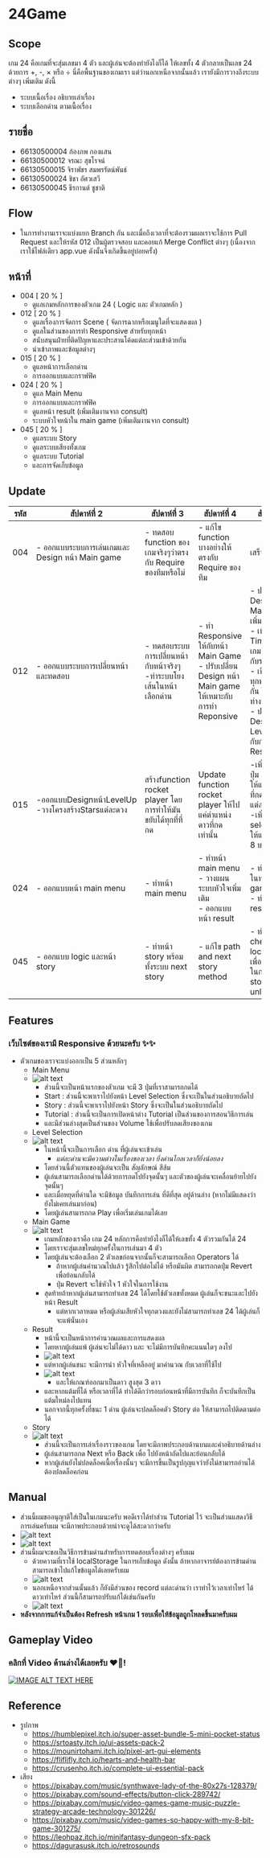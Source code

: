 # 24Game

## Scope
เกม 24 คือเกมที่จะสุ่มเลขมา 4 ตัว และผู้เล่นจะต้องทำยังไงก็ได้ ให้เลขทั้ง 4 ตัวกลายเป็นเลข 24 ด้วยการ +, -, × หรือ ÷ นี่คือพื้นฐานของเกมเรา แต่ว่านอกเหนือจากนั้นแล้ว เรายังมีการวางถึงระบบต่างๆ เพิ่มเติม ดังนี้
- ระบบเนื้อเรื่อง อธิบายเล่าเรื่อง
- ระบบเลือกด่าน ตามเนื้อเรื่อง

## รายชื่อ
- 66130500004 ก้องภพ กองแสน
- 66130500012 จรณะ สุขโรจน์
- 66130500015 จิราพัชร สมพรรัตน์พันธ์
- 66130500024 ชิชา อัศวเสวี
- 66130500045 ธีรกานต์ ชูชาติ

## Flow
- ในการทำงานเราจะแบ่งแยก Branch กัน และเมื่อถึงเวลาที่จะต้องรวมผลเราจะใช้การ Pull Request และให้รหัส 012 เป็นผู้ตรวจสอบ และคอยแก้ Merge Conflict ต่างๆ (เนื่องจากเราใช้ไฟล์เดียว app.vue ดังนั้นจึงเกิดขึ้นอยู่บ่อยครั้ง)

## หน้าที่
- 004 [ 20 % ]
  - ดูแลเกมหลักการของตัวเกม 24 ( Logic และ ตัวเกมหลัก )
- 012 [ 20 % ]
  - ดูแลเรื่องการจัดการ Scene ( จัดการฉากหรือเมนูใดที่จะแสดงผล )
  - ดูแลในส่วนของการทำ Responsive สำหรับทุกหน้า
  - สนับสนุนฝ่ายที่ติดปัญหาและประสานโค้ดแต่ละส่วนเข้าด้วยกัน
  - นำเข้าภาพและข้อมูลต่างๆ
- 015 [ 20 % ]
  - ดูแลหน้าการเลือกด่าน
  - การออกแบบและกราฟฟิค
- 024 [ 20 % ]
  - ดูแล Main Menu
  - การออกแบบและกราฟฟิค
  - ดูแลหน้า result (เพิ่มเติมงานจาก consult)
  - ระบบหัวใจหน้าใน main game (เพิ่มเติมงานจาก consult)
- 045 [ 20 % ]
  - ดูแลระบบ Story
  - ดูแลระบบเสียงทั้งเกม
  - ดูแลระบบ Tutorial
  - และการจัดเก็บข้อมูล

## Update
| รหัส | สัปดาห์ที่ 2 | สัปดาห์ที่ 3 | สัปดาห์ที่ 4 | สัปดาห์ที่ 5 |
|------|---------|---------|---------|---------|
| 004  | - ออกแบบระบบการเล่นเกมและ Design หน้า Main game | - ทดสอบ function ของเกมจริงๆว่าตรงกับ Require ของทีมหรือไม่ | - แก้ไข function บางอย่างให้ตรงกับ Require ของทีม | เสร็จงานแล้ว |
| 012  | - ออกแบบระบบการเปลี่ยนหน้าและทดสอบ | - ทดสอบระบบการเปลี่ยนหน้ากับหน้าจริงๆ </br>-ทำระบบโยงเส้นในหน้าเลือกด่าน | - ทำ Responsive ให้กับหน้า Main Game</br>- ปรับเปลี่ยน Design หน้า Main game ให้เหมาะกับการทำ Reponsive  | - ปรับเปลี่ยน Design ของ Main Game เพิ่มเติม</br> - เพิ่มระบบ Timer ให้ตัวเกม เพื่อใช้ต่อกับระบบคะแนน</br> - เชื่อมต่อระบบทุกหน้าเข้าด้วยกัน ให้ตัวเกมทำงานได้จริง </br> - ปรับเปลี่ยน Design หน้า Level ให้เหมาะกับการทำ Responsive  |
| 015  | -ออกแบบDesignหน้าLevelUp  </br> -วางโครงสร้างStarsแต่ละดวง  |สร้างfunction rocket player โดยการทำให้มันขยับได้ทุกที่ที่กด | Update function rocket player ให้ไปแค่ตำแหน่งดาวที่กดเท่านั้น | -เพิ่มfunction ปุ่ม Showplay ให้แสดงแค่เวลาที่กดไปที่ดาวแต่ละดวง </br> -เพิ่มfunction selectLevel ให้แสดงLv1-8 บนดาว|
| 024  | - ออกแบบหน้า main menu | - ทำหน้า main menu |  - ทำหน้า main menu </br> - วางแผนระบบหัวใจเพิ่มเติม  </br> - ออกแบบหน้า result | - ทำระบบหัวใจในหน้า main game </br> - ทำหน้า result |
| 045  | - ออกแบบ logic และหน้า story | - ทำหน้า story พร้อมทั้งระบบ next story | - แก้ไข path and next story method | - ทำระบบ check localStorage เพื่อสร้างเงื่อนไขในการแสดง story เมืื่อ unlocked |

## Features
### เว็บไซต์ของเรามี Responsive ด้วยนะครับ ✨✨
- ตัวเกมของเราจะแบ่งออกเป็น 5 ส่วนหลักๆ
  - Main Menu
  - ![alt text](docs/features/feature-01.png)
    - ส่วนนี้จะเป็นหน้าแรกของตัวเกม จะมี 3 ปุ่มที่เราสามารถกดได้
    - Start : ส่วนนี้จะพาเราไปยังหน้า Level Selection ซึ่งจะเป็นในส่วนอธิบายถัดไป
    - Story : ส่วนนี้จะพาเราไปยังหน้า Story ซึ่งจะเป็นในส่วนอธิบายถัดไป
    - Tutorial : ส่วนนี้จะเป็นการเปิดหน้าต่าง Tutorial เป็นส่วนของการสอนวิธีการเล่น
    - และมีส่วนล่างสุดเป็นส่วนของ Volume ใช้เพื่อปรับลดเสียงของเกม
  - Level Selection
  - ![alt text](docs/features/feature-02.png)
    - ในหน้านี้จะเป็นการเลือก ด่าน ที่ผู้เล่นจะเข้าเล่น
      - *แต่ละด่านจะมีความต่างในเรื่องของเวลา ยิ่งด่านไกลเวลาก็ยิ่งน้อยลง*
    - โดยส่วนนี้ตัวแทนของผู้เล่นจะเป็น สัญลักษณ์ สีส้ม
    - ผู้เล่นสามารถเลือกด่านได้ด้วยการกดไปยังจุดนั้นๆ และตัวของผู้เล่นจะเคลื่อนย้ายไปยังจุดนั้นๆ
    - และเมื่อหยุดที่ด่านใด จะมึข้อมูล บันทึกการเล่น ที่ดีที่สุด อยู่ด้านล่าง (หากไม่มีแสดงว่ายังไม่เคยเล่นมาก่อน)
    - โดยผู้เล่นสามารถกด Play เพื่อเริ่มเล่นเกมได้เลย
  - Main Game
  - ![alt text](docs/features/feature-03.png)
    - เกมหลักของเราคือ เกม 24 หลักการคือทำยังไงก็ได้ให้เลขทั้ง 4 ตัวรวมกันได้ 24
    - โดยเราจะสุ่มเลขใหม่ทุกครั้งในการเล่นมา 4 ตัว
    - โดยผู้เล่นจะต้องเลือก 2 ตัวเลขก่อนจากนั้นก็จะสามารถเลือก Operators ได้
      - ถ้าหากผู้เล่นคำนวณไปแล้ว รู้สึกไปต่อไม่ได้ หรือมันผิด สามารถกดปุ่ม Revert เพื่อย้อนกลับได้
      - ปุ่ม Revert จะใช้หัวใจ 1 หัวใจในการใช้งาน
    - สุดท้ายถ้าหากผู้เล่นสามารถทำเลข 24 ได้โดยใช้ตัวเลขทั้งหมด ผู้เล่นก็จะชนะและไปยังหน้า Result
      - แต่หากเวลาหมด หรือผู้เล่นเสียหัวใจทุกดวงและยังไม่สามารถทำเลข 24 ได้ผู้เล่นก็จะแพ้นั่นเอง
  - Result
    - หน้านี้จะเป็นหน้าการคำนวณผลและการแสดงผล
    - โดยหากผู้เล่นแพ้ ผู้เล่นจะไม่ได้ดาว และ จะไม่มีการบันทึกคะแนนใดๆ ลงไป
    - ![alt text](docs/features/feature-04-01.png)
    - แต่หากผู้เล่นชนะ จะมีการนำ หัวใจที่เหลืออยู่ มาคำนวณ กับเวลาที่ใช้ไป
    - ![alt text](docs/features/feature-04-02.png)
      - และให้เกณฑ์ออกมาเป็นดาว สูงสุด 3 ดาว
    - และหากแต้มที่ได้ หรือเวลาที่ได้ ทำได้ดีกว่ารอบก่อนหน้าที่มีการบันทึก ก็จะบันทึกเป็นแต้มใหม่ลงไปแทน
    - นอกจากนี้ทุกครั้งที่ชนะ 1 ด่าน ผู้เล่นจะปลดล็อคตัว Story ต่อ ให้สามารถไปติดตามต่อได้
  - Story
  - ![alt text](docs/features/feature-05.png)
    - ส่วนนี้จะเป็นการเล่าเรื่องราวของเกม โดยจะมีภาพประกอบด้านบนและคำอธิบายด้านล่าง
    - ผู้เล่นสามารถกด Next หรือ Back เพื่อ ไปยังหน้าถัดไปและย้อนกลับได้
    - หากผู้เล่นยังไม่ปลดล็อคเนื้อเรื่องนั้นๆ จะมีการขึ้นเป็นรูปกุญแจว่ายังไม่สามารถอ่านได้ ต้องปลดล็อคก่อน

## Manual
- ส่วนนี้ผมขออนุญาติใส่เป็นในเกมนะครับ พอดีเราได้ทำส่วน Tutorial ไว้ จะเป็นส่วนแสดงวิธีการเล่นครับผม จะมีภาพประกอบด้วยน่าจะดูได้สะดวกว่าครับ
- ![alt text](docs/manual/man-01.png)
- ![alt text](docs/manual/man-02.png)
- ส่วนนี้ผมจะขอเป็นวิธีการข้ามด่านสำหรับการทดสอบเรื่องต่างๆ ครับผม
  - ด้วยความที่เราใช้ localStorage ในการเก็บข้อมูล ดังนั้น ถ้าหากอาจารย์ต้องการข้ามด่าน สามารถเข้าไปแก้ไขข้อมูลได้เลยครับผม
  - ![alt text](docs/manual/cheat-01.png)
  - นอกเหนือจากส่วนนั้นแล้ว ก็ยังมีส่วนของ record แต่ละด่านว่า เราทำไว้เวลาเท่าไหร่ ได้ดาวเท่าไหร่ ส่วนนี้ก็สามารถปรับแก้ได้เช่นกันครับ
  - ![alt text](docs/manual/cheat-02.png)
- **หลังจากการแก้จำเป็นต้อง Refresh หน้าเกม 1 รอบเพื่อให้ข้อมูลถูกโหลดขึ้นมาครับผม**

## Gameplay Video
### คลิกที่ Video ด้านล่างได้เลยครับ ❤️‍🔥!
[![IMAGE ALT TEXT HERE](https://i9.ytimg.com/vi/UZ5NePXWz88/mqdefault.jpg?sqp=CODd2L0G&rs=AOn4CLAFnP92LAewkNBQ0XQPfG8Yn5z-mg&retry=1)](https://youtu.be/UZ5NePXWz88)

## Reference
- รูปภาพ
  - https://humblepixel.itch.io/super-asset-bundle-5-mini-pocket-status
  - https://srtoasty.itch.io/ui-assets-pack-2
  - https://mounirtohami.itch.io/pixel-art-gui-elements
  - https://fliflifly.itch.io/hearts-and-health-bar
  - https://crusenho.itch.io/complete-ui-essential-pack
- เสียง
  - https://pixabay.com/music/synthwave-lady-of-the-80x27s-128379/
  - https://pixabay.com/sound-effects/button-click-289742/
  - https://pixabay.com/music/video-games-game-music-puzzle-strategy-arcade-technology-301226/
  - https://pixabay.com/music/video-games-so-happy-with-my-8-bit-game-301275/
  - https://leohpaz.itch.io/minifantasy-dungeon-sfx-pack
  - https://dagurasusk.itch.io/retrosounds
